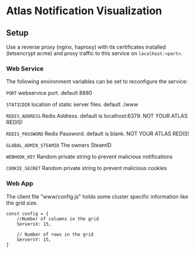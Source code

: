# Atlas Notification Visualization

## Setup
Use a reverse proxy (nginx, haproxy) with tls certificates installed (letsencrypt acme) and proxy traffic to this service on `localhost:<port>`.

### Web Service
The following environment variables can be set to reconfigure the service:

`PORT` webservice port. default 8880

`STATICDIR` location of static server files. default ./www

`REDIS_ADDRESS`  Redis Address. default is localhost:6379. NOT YOUR ATLAS REDIS!

`REDIS_PASSWORD`  Redis Password. default is blank. NOT YOUR ATLAS REDIS!

`GLOBAL_ADMIN_STEAMID` The owners SteamID

`WEBHOOK_KEY` Random private string to prevent malicious notifications

`COOKIE_SECRET` Random private string to prevent malicious cookies


### Web App
The client file "www/config.js" holds some cluster specific information like the grid size.
```
const config = {
    //Number of columns in the grid
    ServersX: 15,
	
    // Number of rows in the grid
    ServersY: 15,
}
```